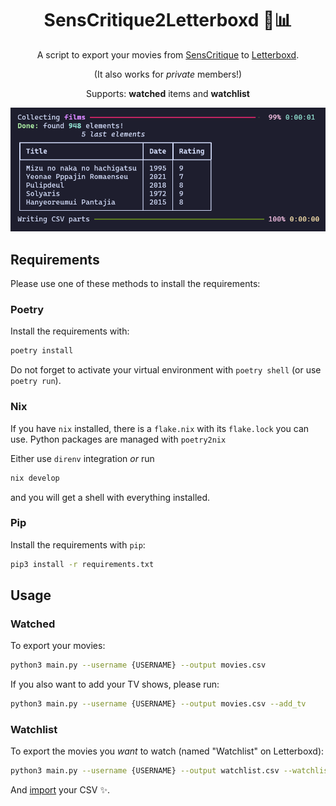 <div align="center">

SensCritique2Letterboxd 🍿📊
============================

A script to export your movies from [SensCritique](https://senscritique.com) to [Letterboxd](https://letterboxd.com).

(It also works for *private* members!)

Supports: <b>watched</b> items and <b>watchlist</b>

![Screenshot](assets/screenshot.png)

</div>

## Requirements

Please use one of these methods to install the requirements:

### Poetry

Install the requirements with:

```bash
poetry install
```

Do not forget to activate your virtual environment with `poetry shell` (or use `poetry run`).

### Nix

If you have `nix` installed, there is a `flake.nix` with its `flake.lock` you can use.
Python packages are managed with `poetry2nix`

Either use `direnv` integration _or_ run

```bash
nix develop
```

and you will get a shell with everything installed.

### Pip

Install the requirements with `pip`:

```bash
pip3 install -r requirements.txt
```

## Usage

### Watched

To export your movies:

```bash
python3 main.py --username {USERNAME} --output movies.csv
```

If you also want to add your TV shows, please run:

```bash
python3 main.py --username {USERNAME} --output movies.csv --add_tv
```

### Watchlist

To export the movies you *want* to watch (named "Watchlist" on Letterboxd):

```bash
python3 main.py --username {USERNAME} --output watchlist.csv --watchlist_only
```

And [import](https://letterboxd.com/import/) your CSV ✨.
